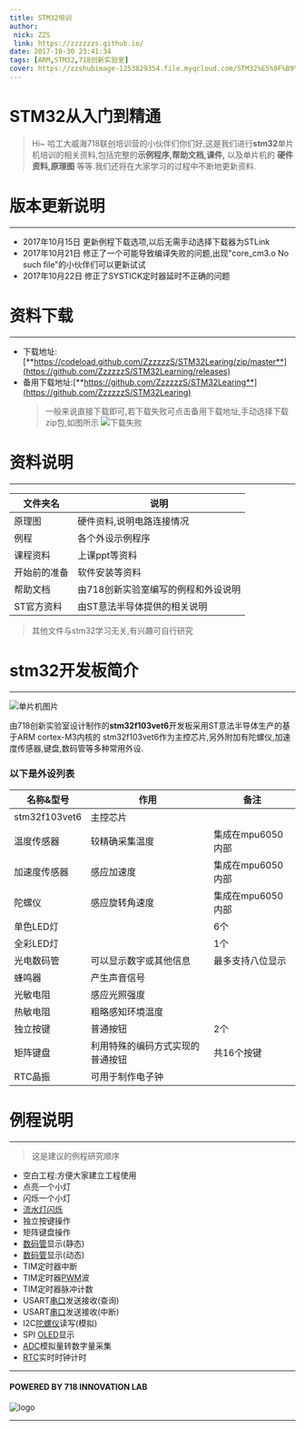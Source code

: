 ```yaml
---
title: STM32培训
author: 
 nick: ZZS
 link: https://zzzzzzs.github.io/
date: 2017-10-30 23:41:34
tags: [ARM,STM32,718创新实验室]
cover: https://zzshubimage-1253829354.file.myqcloud.com/STM32%E5%9F%B9%E8%AE%AD/0060lm7Tly1fkyepbkoosj30u01hc7bx.jpg
---
```

 
# STM32从入门到精通

>Hi~ 哈工大威海718联创培训营的小伙伴们你们好,这是我们进行**stm32**单片机培训的相关资料,包括完整的**示例程序,帮助文档,课件,** 以及单片机的 **硬件资料,原理图** 等等.我们还将在大家学习的过程中不断地更新资料.


# 版本更新说明
***

* 2017年10月15日 更新例程下载选项,以后无需手动选择下载器为STLink
* 2017年10月21日 修正了一个可能导致编译失败的问题,出现"core_cm3.o No such file"的小伙伴们可以更新试试
* 2017年10月22日 修正了SYSTICK定时器延时不正确的问题



# 资料下载
***
 * 下载地址:[**https://codeload.github.com/ZzzzzzS/STM32Learing/zip/master**](https://github.com/ZzzzzzS/STM32Learning/releases)
 * 备用下载地址:[**https://github.com/ZzzzzzS/STM32Learing**](https://github.com/ZzzzzzS/STM32Learing)
    >一般来说直接下载即可,若下载失败可点击备用下载地址,手动选择下载zip包,如图所示  ![下载失败](https://zzshubimage-1253829354.file.myqcloud.com/STM32%E5%9F%B9%E8%AE%AD/c5Iw4.png)

# 资料说明
***

|文件夹名|说明|
|------|----|
|原理图|硬件资料,说明电路连接情况|
|例程|各个外设示例程序|
|课程资料|上课ppt等资料|
|开始前的准备|软件安装等资料|
|帮助文档|由718创新实验室编写的例程和外设说明|
|ST官方资料|由ST意法半导体提供的相关说明|

>其他文件与stm32学习无关,有兴趣可自行研究




# stm32开发板简介
***
 ![单片机图片](https://zzshubimage-1253829354.file.myqcloud.com/STM32%E5%9F%B9%E8%AE%AD/c5hOU.png)



由718创新实验室设计制作的**stm32f103vet6**开发板采用ST意法半导体生产的基于ARM cortex-M3内核的 stm32f103vet6作为主控芯片,另外附加有陀螺仪,加速度传感器,键盘,数码管等多种常用外设.
### 以下是外设列表

 |名称&型号|作用|备注|
 |----|----|---------|
 |stm32f103vet6|主控芯片|
 |温度传感器|较精确采集温度|集成在mpu6050内部|
 |加速度传感器|感应加速度|集成在mpu6050内部|
 |陀螺仪|感应旋转角速度|集成在mpu6050内部|
 |单色LED灯||6个|
 |全彩LED灯||1个|
 |光电数码管|可以显示数字或其他信息|最多支持八位显示|
 |蜂鸣器|产生声音信号||
 |光敏电阻|感应光照强度||
 |热敏电阻|粗略感知环境温度||
 |独立按键|普通按钮|2个|
 |矩阵键盘|利用特殊的编码方式实现的普通按钮|共16个按键|
 |RTC晶振|可用于制作电子钟|
  
# 例程说明
***

 >这是建议的例程研究顺序
 
 * 空白工程:方便大家建立工程使用
 * 点亮一个小灯
 * 闪烁一个小灯
 * [流水灯闪烁](https://v.youku.com/v_show/id_XNDQxNTIxMzI=.html)
 * 独立按键操作
 * 矩阵键盘操作
 * [数码管](https://baike.baidu.com/item/%E6%95%B0%E7%A0%81%E7%AE%A1/9903965?fr=aladdin)显示(静态)
 * [数码管](https://baike.baidu.com/item/%E6%95%B0%E7%A0%81%E7%AE%A1/9903965?fr=aladdin)显示(动态)
 * TIM定时器中断
 * TIM定时器[PWM](https://baike.baidu.com/item/PWM%E4%BF%A1%E5%8F%B7/10621898?fr=aladdin)波
 * TIM定时器脉冲计数
 * USART[串口](https://blog.csdn.net/huwei2003/article/details/36418471)发送接收(查询)
 * USART[串口](https://blog.csdn.net/huwei2003/article/details/36418471)发送接收(中断)
 * I2C[陀螺仪](https://baike.baidu.com/item/%E9%99%80%E8%9E%BA%E4%BB%AA/84317?fr=aladdin)读写(模拟)
 * SPI [OLED](https://baike.baidu.com/item/OLED/1328114?fr=aladdin)显示
 * [ADC](https://baike.baidu.com/item/ADC/6529867)模拟量转数字量采集
 * [RTC](https://www.eepw.com.cn/article/273706.htm)实时时钟计时

***

#### POWERED BY **718** INNOVATION LAB

 
![logo](https://zzshubimage-1253829354.file.myqcloud.com/STM32%E5%9F%B9%E8%AE%AD/c55mF.png)

***
 
 

 


